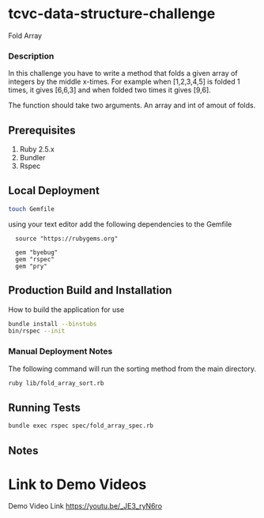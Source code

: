 # tcvc-data-structure-challenge

Fold Array

### Description

In this challenge you have to write a method that folds a given array
of integers by the middle x-times. For example when [1,2,3,4,5] is folded
1 times, it gives [6,6,3] and when folded two times it gives [9,6]. 


The function should take two arguments. An array and int of amout of folds. 


## Prerequisites

1. Ruby 2.5.x
2. Bundler
3. Rspec

## Local Deployment

```bash
touch Gemfile
```

using your text editor add the following dependencies to the Gemfile

```
  source "https://rubygems.org"

  gem "byebug"
  gem "rspec"
  gem "pry"
```

## Production Build and Installation

How to build the application for use

```bash
bundle install --binstubs
bin/rspec --init
```

### Manual Deployment Notes
The following command will run the sorting method from the main
directory.

```bash
ruby lib/fold_array_sort.rb
```


## Running Tests

```bash
bundle exec rspec spec/fold_array_spec.rb
```

## Notes

# Link to Demo Videos

Demo Video Link
https://youtu.be/_JE3_ryN6ro
